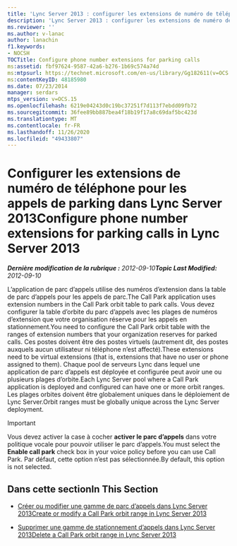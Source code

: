 ```yaml
---
title: 'Lync Server 2013 : configurer les extensions de numéro de téléphone pour les appels en stationnement'
description: 'Lync Server 2013 : configurer les extensions de numéro de téléphone pour les appels en stationnement.'
ms.reviewer: ''
ms.author: v-lanac
author: lanachin
f1.keywords:
- NOCSH
TOCTitle: Configure phone number extensions for parking calls
ms:assetid: fbf97624-9587-42a6-b276-1b69c574a74d
ms:mtpsurl: https://technet.microsoft.com/en-us/library/Gg182611(v=OCS.15)
ms:contentKeyID: 48185980
ms.date: 07/23/2014
manager: serdars
mtps_version: v=OCS.15
ms.openlocfilehash: 6219e04243d0c19bc37251f7d113f7ebdd09fb72
ms.sourcegitcommit: 36fee89bb887bea4f18b19f17a8c69daf5bc423d
ms.translationtype: MT
ms.contentlocale: fr-FR
ms.lasthandoff: 11/26/2020
ms.locfileid: "49433807"
---
```

# <a name="configure-phone-number-extensions-for-parking-calls-in-lync-server-2013"></a><span data-ttu-id="e62b8-103">Configurer les extensions de numéro de téléphone pour les appels de parking dans Lync Server 2013</span><span class="sxs-lookup"><span data-stu-id="e62b8-103">Configure phone number extensions for parking calls in Lync Server 2013</span></span>

<div data-xmlns="http://www.w3.org/1999/xhtml">

<div class="topic" data-xmlns="http://www.w3.org/1999/xhtml" data-msxsl="urn:schemas-microsoft-com:xslt" data-cs="https://msdn.microsoft.com/">

<div data-asp="https://msdn2.microsoft.com/asp">



</div>

<div id="mainSection">

<div id="mainBody"><span data-ttu-id="e62b8-104">

<span> </span></span><span class="sxs-lookup"><span data-stu-id="e62b8-104">

<span> </span></span></span>

<span data-ttu-id="e62b8-105">_**Dernière modification de la rubrique :** 2012-09-10_</span><span class="sxs-lookup"><span data-stu-id="e62b8-105">_**Topic Last Modified:** 2012-09-10_</span></span>

<span data-ttu-id="e62b8-106">L’application de parc d’appels utilise des numéros d’extension dans la table de parc d’appels pour les appels de parc.</span><span class="sxs-lookup"><span data-stu-id="e62b8-106">The Call Park application uses extension numbers in the Call Park orbit table to park calls.</span></span> <span data-ttu-id="e62b8-107">Vous devez configurer la table d’orbite du parc d’appels avec les plages de numéros d’extension que votre organisation réserve pour les appels en stationnement.</span><span class="sxs-lookup"><span data-stu-id="e62b8-107">You need to configure the Call Park orbit table with the ranges of extension numbers that your organization reserves for parked calls.</span></span> <span data-ttu-id="e62b8-108">Ces postes doivent être des postes virtuels (autrement dit, des postes auxquels aucun utilisateur ni téléphone n’est affecté).</span><span class="sxs-lookup"><span data-stu-id="e62b8-108">These extensions need to be virtual extensions (that is, extensions that have no user or phone assigned to them).</span></span> <span data-ttu-id="e62b8-109">Chaque pool de serveurs Lync dans lequel une application de parc d’appels est déployée et configurée peut avoir une ou plusieurs plages d’orbite.</span><span class="sxs-lookup"><span data-stu-id="e62b8-109">Each Lync Server pool where a Call Park application is deployed and configured can have one or more orbit ranges.</span></span> <span data-ttu-id="e62b8-110">Les plages orbites doivent être globalement uniques dans le déploiement de Lync Server.</span><span class="sxs-lookup"><span data-stu-id="e62b8-110">Orbit ranges must be globally unique across the Lync Server deployment.</span></span>

<div>


> [!IMPORTANT]  
> <span data-ttu-id="e62b8-111">Vous devez activer la case à cocher <STRONG>activer le parc d’appels</STRONG> dans votre politique vocale pour pouvoir utiliser le parc d’appels.</span><span class="sxs-lookup"><span data-stu-id="e62b8-111">You must select the <STRONG>Enable call park</STRONG> check box in your voice policy before you can use Call Park.</span></span> <span data-ttu-id="e62b8-112">Par défaut, cette option n’est pas sélectionnée.</span><span class="sxs-lookup"><span data-stu-id="e62b8-112">By default, this option is not selected.</span></span>



</div>

<div>

## <a name="in-this-section"></a><span data-ttu-id="e62b8-113">Dans cette section</span><span class="sxs-lookup"><span data-stu-id="e62b8-113">In This Section</span></span>

  - [<span data-ttu-id="e62b8-114">Créer ou modifier une gamme de parc d’appels dans Lync Server 2013</span><span class="sxs-lookup"><span data-stu-id="e62b8-114">Create or modify a Call Park orbit range in Lync Server 2013</span></span>](lync-server-2013-create-or-modify-a-call-park-orbit-range.md)

  - [<span data-ttu-id="e62b8-115">Supprimer une gamme de stationnement d’appels dans Lync Server 2013</span><span class="sxs-lookup"><span data-stu-id="e62b8-115">Delete a Call Park orbit range in Lync Server 2013</span></span>](lync-server-2013-delete-a-call-park-orbit-range.md)

<span data-ttu-id="e62b8-116"></div>

</div>

<span> </span>

</div>

</div>

</span><span class="sxs-lookup"><span data-stu-id="e62b8-116"></div>

</div>

<span> </span>

</div>

</div>

</span></span></div>

